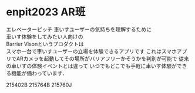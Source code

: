 # enpit2023 AR班

エレベーターピッチ 車いすユーザーの気持ちを理解するために\
車いす体験をしてみたい人向けの\
Barrier Visonというプロダクトは\
スマホ一台で車いすユーザーの立場を体験できるアプリです
これはスマホアプリでARカメラを起動してその場所がバリアフリーかそうかを判別が可能で
従来の車いすの体験イベントとは違って
いつでもどこでも手軽に車いす体験ができる機能が備わっています．

215402B
215764B
215760J
